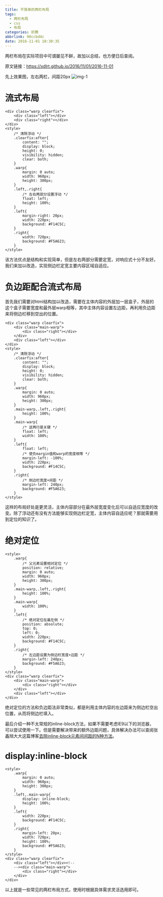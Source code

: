 ```yaml
---
title: 不简单的两栏布局
tags:
  - 两栏布局
  - css
  - 布局
categories: 折腾
abbrlink: 90ccbd4c
date: 2016-11-01 10:30:35
---
```

两栏布局在实际项目中可谓屡见不鲜，故加以总结，也方便日后查阅。
<!-- more -->
原文链接：https://xdlrt.github.io/2016/11/01/2016-11-01

先上效果图，左右两栏，间距20px
![img-1](/images/2016-11-01/1.png)

# 流式布局

````
<div class="warp clearfix">
	<div class="left"></div>
	<div class="right"></div>
</div>
<style>
	/* 清除浮动 */
	.clearfix:after{
		content: "";
		display: block;
		height: 0;
		visibility: hidden;
		clear: both;
	}
	.warp{
		margin: 0 auto;
		width: 960px;
		height: 300px;
	}
	.left,.right{
		/* 左右两部分设置浮动 */
		float: left;
		height: 100%;
	}
	.left{
		margin-right: 20px;
		width: 220px;
		background: #F14C5C;
	}
	.right{
		width: 720px;
		background: #F5A623;
	}
</style>
````
该方法优点是结构和实现简单，但是左右两部分需要定宽，对响应式十分不友好。我们来加以改造，实现侧边栏定宽主要内容区域自适应。

# 负边距配合流式布局

首先我们需要对html结构加以改造，需要在主体内容的外层加一层盒子，外层的这个盒子需要宽度和最外层warp相等，其中主体内容设置左边距，再利用负边距来将侧边栏移到空出的位置。
````
<div class="warp clearfix">
	<div class="main-warp">
		<div class="right"></div>
	</div>
	<div class="left"></div>
</div>
<style>
	/* 清除浮动 */
	.clearfix:after{
		content: "";
		display: block;
		height: 0;
		visibility: hidden;
		clear: both;
	}
	.warp{
		margin: 0 auto;
		width: 960px;
		height: 300px;
	}
	.main-warp,.left,.right{
		height: 100%;
	}
	.main-warp{
		/* 这两行是关键 */
		float: left;
		width: 100%;
	}
	.left{
		float: left;
		/* 使负margin值和warp的宽度相等 */
		margin-left: -100%;
		width: 220px;
		background: #F14C5C;
	}
	.right{
		/* 侧边栏宽度+间距 */
		margin-left: 240px;
		background: #F5A623;
	}
</style>
````
这样的布局好处是更灵活，主体内容部分在最外层宽度变化后可以自适应宽度的改变。除了浮动还有没有方法能够实现侧边栏定宽，主体内容自适应呢？那就需要用到定位的知识了。

# 绝对定位

````
<style>
	.warp{
		/* 父元素设置相对定位 */
		position: relative;
		margin: 0 auto;
		width: 960px;
		height: 300px;
	}
	.main-warp,.left,.right{
		height: 100%;
	}
	.main-warp{
		width: 100%;
	}
	.left{
		/* 绝对定位在最左侧 */
		position: absolute;
		top: 0;
		left: 0;
		width: 220px;
		background: #F14C5C;
	}
	.right{
		/* 左边距设置为侧边栏宽度+边距 */
		margin-left: 240px;
		background: #F5A623;
	}
</style>
<div class="warp clearfix">
	<div class="main-warp">
		<div class="right"></div>
	</div>
	<div class="left"></div>
</div>
````
绝对定位的方法和负边距法非常类似，都是利用主体内容的左边距来为侧边栏空出位置，从而将侧边栏填入。

最后介绍一种不太常规的inline-block方法，如果不需要考虑IE9以下的浏览器，可以尝试使用一下。但是需要解决带来的额外边距问题，具体解决办法可以查阅张鑫旭大大这篇博客[去除inline-block元素间间距的N种方法](http://www.zhangxinxu.com/wordpress/2012/04/inline-block-space-remove-%E5%8E%BB%E9%99%A4%E9%97%B4%E8%B7%9D/)。
# display:inline-block

````
<style>
	.warp{
		margin: 0 auto;
		width: 960px;
		height: 300px;
	}
	.left,.main-warp{
		display: inline-block;
		height: 100%;
	}
	.left{
		width: 220px;
		background: #F14C5C;
	}
	.right{
		margin-left: 20px;
		width: 720px;
		height: 100%;
		background: #F5A623;
	}
</style>
<div class="warp clearfix">
	<div class="left"></div><!--
	--><div class="main-warp">
		<div class="right"></div>
	</div>
</div>
````

以上就是一些常见的两栏布局方式，使用时根据具体需求灵活选用即可。
